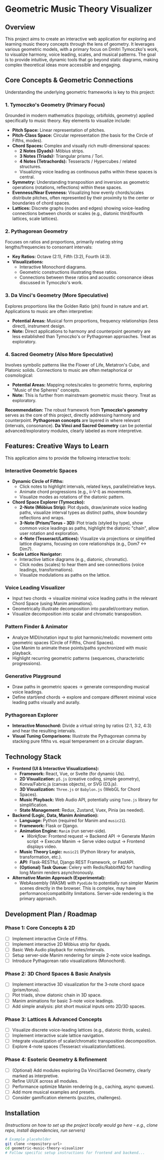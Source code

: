 # Geometric Music Theory Visualizer

## Overview

This project aims to create an interactive web application for exploring and learning music theory concepts through the lens of geometry. It leverages various geometric models, with a primary focus on Dmitri Tymoczko's work, to visualize harmony, voice leading, scales, and musical patterns. The goal is to provide intuitive, dynamic tools that go beyond static diagrams, making complex theoretical ideas more accessible and engaging.

## Core Concepts & Geometric Connections

Understanding the underlying geometric frameworks is key to this project:

### 1. Tymoczko's Geometry (Primary Focus)

Grounded in modern mathematics (topology, orbifolds, geometry) applied specifically to music theory. Key elements to visualize include:

*   **Pitch Space:** Linear representation of pitches.
*   **Pitch-Class Space:** Circular representation (the basis for the Circle of Fifths, modes).
*   **Chord Spaces:** Complex and visually rich multi-dimensional spaces:
    *   **2 Notes (Dyads):** Möbius strips.
    *   **3 Notes (Triads):** Triangular prisms / Tori.
    *   **4 Notes (Tetrachords):** Tesseracts / Hypercubes / related structures.
    *   Visualizing voice leading as continuous paths within these spaces is central.
*   **Symmetry:** Understanding transposition and inversion as geometric operations (rotations, reflections) within these spaces.
*   **Evenness/Near Evenness:** Visualizing how evenly chords/scales distribute pitches, often represented by their proximity to the center or boundaries of chord spaces.
*   **Lattices:** Discrete graphs (nodes and edges) showing voice-leading connections between chords or scales (e.g., diatonic third/fourth lattices, scale lattices).

### 2. Pythagorean Geometry

Focuses on ratios and proportions, primarily relating string lengths/frequencies to consonant intervals:

*   **Key Ratios:** Octave (2:1), Fifth (3:2), Fourth (4:3).
*   **Visualizations:**
    *   Interactive Monochord diagrams.
    *   Geometric constructions illustrating these ratios.
    *   Connections between these ratios and acoustic consonance ideas discussed in Tymoczko's work.

### 3. Da Vinci's Geometry (More Speculative)

Explores proportions like the Golden Ratio (phi) found in nature and art. Applications to music are often interpretive:

*   **Potential Areas:** Musical form proportions, frequency relationships (less direct), instrument design.
*   **Note:** Direct applications to harmony and counterpoint geometry are less established than Tymoczko's or Pythagorean approaches. Treat as exploratory.

### 4. Sacred Geometry (Also More Speculative)

Involves symbolic patterns like the Flower of Life, Metatron's Cube, and Platonic solids. Connections to music are often metaphorical or cosmological:

*   **Potential Areas:** Mapping notes/scales to geometric forms, exploring "Music of the Spheres" concepts.
*   **Note:** This is further from mainstream geometric music theory. Treat as exploratory.

**Recommendation:** The robust framework from **Tymoczko's geometry** serves as the core of this project, directly addressing harmony and counterpoint. **Pythagorean concepts** are layered in where relevant (intervals, consonance). **Da Vinci and Sacred Geometry** can be potential advanced/exploratory modules, clearly labeled as more interpretive.

## Features: Creative Ways to Learn

This application aims to provide the following interactive tools:

### Interactive Geometric Spaces

*   **Dynamic Circle of Fifths:**
    *   Click notes to highlight intervals, related keys, parallel/relative keys.
    *   Animate chord progressions (e.g., ii-V-I) as movements.
    *   Visualize modes as rotations of the diatonic pattern.
*   **Chord Space Explorer (Tymoczko):**
    *   **2-Note (Möbius Strip):** Plot dyads, draw/animate voice leading paths, visualize interval types as distinct paths, show boundary reflections and wraps.
    *   **3-Note (Prism/Torus - 3D):** Plot triads (styled by type), show common voice leadings as paths, highlight the diatonic "chain", allow user rotation and exploration.
    *   **4-Note (Tesseract/Lattices):** Visualize via projections or simplified lattice diagrams, focusing on core relationships (e.g., Dom7 <-> Dim7).
*   **Scale Lattice Navigator:**
    *   Interactive lattice diagrams (e.g., diatonic, chromatic).
    *   Click nodes (scales) to hear them and see connections (voice leadings, transformations).
    *   Visualize modulations as paths on the lattice.

### Voice Leading Visualizer

*   Input two chords -> visualize minimal voice leading paths in the relevant Chord Space (using Manim animations).
*   Geometrically illustrate decomposition into parallel/contrary motion.
*   Visualize decomposition into scalar and chromatic transposition.

### Pattern Finder & Animator

*   Analyze MIDI/notation input to plot harmonic/melodic movement onto geometric spaces (Circle of Fifths, Chord Spaces).
*   Use Manim to animate these points/paths synchronized with music playback.
*   Highlight recurring geometric patterns (sequences, characteristic progressions).

### Generative Playground

*   Draw paths in geometric spaces -> generate corresponding musical voice leadings.
*   Define start/end chords -> explore and compare different minimal voice leading paths visually and aurally.

### Pythagorean Explorer

*   **Interactive Monochord:** Divide a virtual string by ratios (2:1, 3:2, 4:3) and hear the resulting intervals.
*   **Visual Tuning Comparisons:** Illustrate the Pythagorean comma by stacking pure fifths vs. equal temperament on a circular diagram.

## Technology Stack

*   **Frontend (UI & Interactive Visualizations):**
    *   **Framework:** React, Vue, or Svelte (for dynamic UIs).
    *   **2D Visualization:** `p5.js` (creative coding, simple geometry), Konva/Fabric.js (canvas objects), or SVG (D3.js).
    *   **3D Visualization:** `Three.js` or `Babylon.js` (WebGL for Chord Spaces).
    *   **Music Playback:** Web Audio API, potentially using `Tone.js` library for simplification.
    *   **State Management:** Redux, Zustand, Vuex, Pinia (as needed).
*   **Backend (Logic, Data, Manim Animation):**
    *   **Language:** Python (required for Manim and `music21`).
    *   **Framework:** Flask or Django.
    *   **Animation Engine:** `Manim` (run server-side).
        *   *Workflow:* Frontend request -> Backend API -> Generate Manim script -> Execute Manim -> Serve video output -> Frontend displays video.
    *   **Music Theory Logic:** `music21` (Python library for analysis, transformation, etc.).
    *   **API:** Flask-RESTful, Django REST Framework, or FastAPI.
    *   **(Optional) Task Queue:** Celery with Redis/RabbitMQ for handling long Manim renders asynchronously.
*   **Alternative Manim Approach (Experimental):**
    *   WebAssembly (WASM) with `Pyodide` to potentially run simpler Manim scenes directly in the browser. This is complex, may have performance/compatibility limitations. Server-side rendering is the primary approach.

## Development Plan / Roadmap

### Phase 1: Core Concepts & 2D

*   [ ] Implement interactive Circle of Fifths.
*   [ ] Implement interactive 2D Möbius strip for dyads.
*   [ ] Basic Web Audio playback for notes/intervals.
*   [ ] Setup server-side Manim rendering for simple 2-note voice leadings.
*   [ ] Introduce Pythagorean ratio visualizations (Monochord).

### Phase 2: 3D Chord Spaces & Basic Analysis

*   [ ] Implement interactive 3D visualization for the 3-note chord space (prism/torus).
*   [ ] Plot triads, show diatonic chain in 3D space.
*   [ ] Manim animations for basic 3-note voice leadings.
*   [ ] Add simple analysis: plot short musical inputs onto 2D/3D spaces.

### Phase 3: Lattices & Advanced Concepts

*   [ ] Visualize discrete voice-leading lattices (e.g., diatonic thirds, scales).
*   [ ] Implement interactive scale lattice navigation.
*   [ ] Integrate visualization of scalar/chromatic transposition decomposition.
*   [ ] Explore 4-note spaces (Tesseract visualization/lattices).

### Phase 4: Esoteric Geometry & Refinement

*   [ ] (Optional) Add modules exploring Da Vinci/Sacred Geometry, clearly marked as interpretive.
*   [ ] Refine UI/UX across all modules.
*   [ ] Performance optimize Manim rendering (e.g., caching, async queues).
*   [ ] Add more musical examples and presets.
*   [ ] Consider gamification elements (puzzles, challenges).

## Installation

*(Instructions on how to set up the project locally would go here - e.g., clone repo, install dependencies, run servers)*

```bash
# Example placeholder
git clone <repository-url>
cd geometric-music-theory-visualizer
# Follow specific setup instructions for frontend and backend...